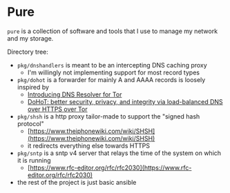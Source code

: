 # Pure

`pure` is a collection of software and tools that I use to manage my network and my storage.

Directory tree:
- `pkg/dnshandlers` is meant to be an intercepting DNS caching proxy
    - I'm willingly not implementing support for most record types
- `pkg/dohot` is a forwarder for mainly A and AAAA records is loosely inspired by
    - [Introducing DNS Resolver for Tor](https://blog.cloudflare.com/welcome-hidden-resolver/)
    - [DoHoT: better security, privacy, and integrity via load-balanced DNS over HTTPS over Tor](https://blog.apnic.net/2021/09/28/dohot-better-security-privacy-and-integrity-via-load-balanced-dns-over-https-over-tor/)
- `pkg/shsh` is a http proxy tailor-made to support the "signed hash protocol"
    - [https://www.theiphonewiki.com/wiki/SHSH](https://www.theiphonewiki.com/wiki/SHSH)
    - it redirects everything else towards HTTPS
- `pkg/sntp` is a sntp v4 server that relays the time of the system on which it is running
    - [https://www.rfc-editor.org/rfc/rfc2030](https://www.rfc-editor.org/rfc/rfc2030)
- the rest of the project is just basic ansible